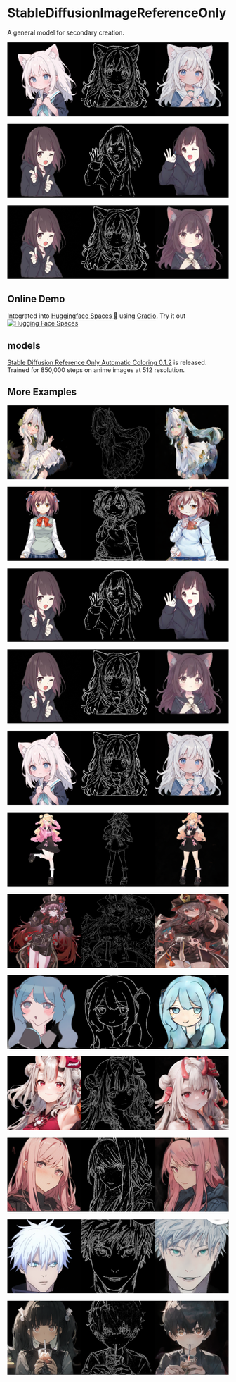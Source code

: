 # StableDiffusionImageReferenceOnly

A general model for secondary creation.

![](./README.assets/9.png)

![](./README.assets/3.png)

![](./README.assets/3x9.png)

## Online Demo

Integrated into [Huggingface Spaces 🤗](https://huggingface.co/spaces) using [Gradio](https://github.com/gradio-app/gradio). Try it out  [![Hugging Face Spaces](https://img.shields.io/badge/%F0%9F%A4%97%20Hugging%20Face-Spaces-blue)](https://huggingface.co/spaces/AisingioroHao0/StableDiffusionReferenceOnly)

## models

[Stable Diffusion Reference Only Automatic Coloring 0.1.2](https://huggingface.co/AisingioroHao0/stable-diffusion-reference-only-automatic-coloring-0.1.2) is released. Trained for 850,000 steps on anime images at 512 resolution.

## More Examples

![](./README.assets/1.png)

![](./README.assets/2.png)

![](./README.assets/3.png)

![](./README.assets/3x9.png)

![](./README.assets/9.png)

![](./README.assets/4.png)

![](./README.assets/5.png)

![](./README.assets/7.png)

![](./README.assets/8.png)

![](./README.assets/10.png)

![](./README.assets/11.png)

![](./README.assets/12.png)

